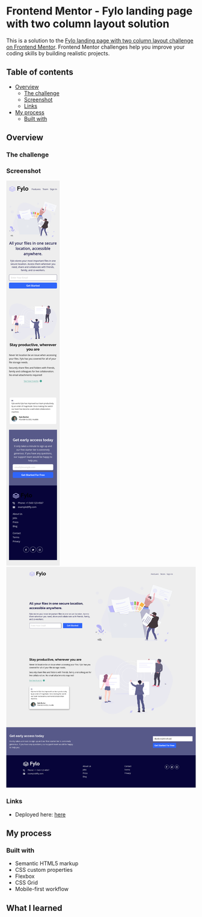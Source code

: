# Frontend Mentor - Fylo landing page with two column layout solution

This is a solution to the [Fylo landing page with two column layout challenge on Frontend
Mentor](https://www.frontendmentor.io/challenges/fylo-landing-page-with-two-column-layout-5ca5ef041e82137ec91a50f5).
Frontend Mentor challenges help you improve your coding skills by building realistic projects. 

## Table of contents

- [Overview](#overview)
  - [The challenge](#the-challenge)
  - [Screenshot](#screenshot)
  - [Links](#links)
- [My process](#my-process)
  - [Built with](#built-with)

## Overview

### The challenge


### Screenshot

![Mobile](./design/screenshots/mobile.png)
![Desktop](./design/screenshots/desktop.png)

### Links

- Deployed here: [here](https://fylo-landing-page-with-two-column-layout-livid.vercel.app)

## My process

### Built with

- Semantic HTML5 markup
- CSS custom properties
- Flexbox
- CSS Grid
- Mobile-first workflow

## What I learned
